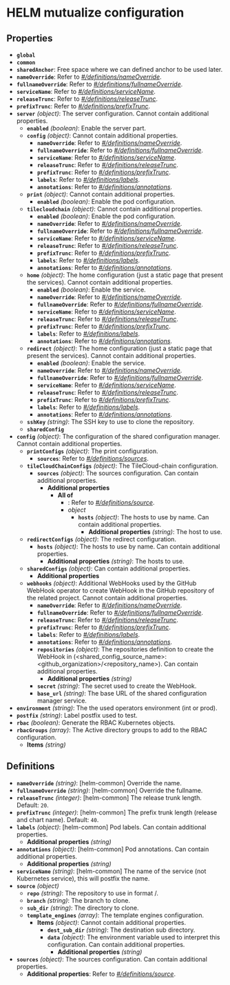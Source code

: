 # HELM mutualize configuration

## Properties

- **`global`**
- **`common`**
- **`sharedAnchor`**: Free space where we can defined anchor to be used later.
- **`nameOverride`**: Refer to _[#/definitions/nameOverride](#definitions/nameOverride)_.
- **`fullnameOverride`**: Refer to _[#/definitions/fullnameOverride](#definitions/fullnameOverride)_.
- **`serviceName`**: Refer to _[#/definitions/serviceName](#definitions/serviceName)_.
- **`releaseTrunc`**: Refer to _[#/definitions/releaseTrunc](#definitions/releaseTrunc)_.
- **`prefixTrunc`**: Refer to _[#/definitions/prefixTrunc](#definitions/prefixTrunc)_.
- **`server`** _(object)_: The server configuration. Cannot contain additional properties.
  - **`enabled`** _(boolean)_: Enable the server part.
  - **`config`** _(object)_: Cannot contain additional properties.
    - **`nameOverride`**: Refer to _[#/definitions/nameOverride](#definitions/nameOverride)_.
    - **`fullnameOverride`**: Refer to _[#/definitions/fullnameOverride](#definitions/fullnameOverride)_.
    - **`serviceName`**: Refer to _[#/definitions/serviceName](#definitions/serviceName)_.
    - **`releaseTrunc`**: Refer to _[#/definitions/releaseTrunc](#definitions/releaseTrunc)_.
    - **`prefixTrunc`**: Refer to _[#/definitions/prefixTrunc](#definitions/prefixTrunc)_.
    - **`labels`**: Refer to _[#/definitions/labels](#definitions/labels)_.
    - **`annotations`**: Refer to _[#/definitions/annotations](#definitions/annotations)_.
  - **`print`** _(object)_: Cannot contain additional properties.
    - **`enabled`** _(boolean)_: Enable the pod configuration.
  - **`tilecloudchain`** _(object)_: Cannot contain additional properties.
    - **`enabled`** _(boolean)_: Enable the pod configuration.
    - **`nameOverride`**: Refer to _[#/definitions/nameOverride](#definitions/nameOverride)_.
    - **`fullnameOverride`**: Refer to _[#/definitions/fullnameOverride](#definitions/fullnameOverride)_.
    - **`serviceName`**: Refer to _[#/definitions/serviceName](#definitions/serviceName)_.
    - **`releaseTrunc`**: Refer to _[#/definitions/releaseTrunc](#definitions/releaseTrunc)_.
    - **`prefixTrunc`**: Refer to _[#/definitions/prefixTrunc](#definitions/prefixTrunc)_.
    - **`labels`**: Refer to _[#/definitions/labels](#definitions/labels)_.
    - **`annotations`**: Refer to _[#/definitions/annotations](#definitions/annotations)_.
  - **`home`** _(object)_: The home configuration (just a static page that present the services). Cannot contain additional properties.
    - **`enabled`** _(boolean)_: Enable the service.
    - **`nameOverride`**: Refer to _[#/definitions/nameOverride](#definitions/nameOverride)_.
    - **`fullnameOverride`**: Refer to _[#/definitions/fullnameOverride](#definitions/fullnameOverride)_.
    - **`serviceName`**: Refer to _[#/definitions/serviceName](#definitions/serviceName)_.
    - **`releaseTrunc`**: Refer to _[#/definitions/releaseTrunc](#definitions/releaseTrunc)_.
    - **`prefixTrunc`**: Refer to _[#/definitions/prefixTrunc](#definitions/prefixTrunc)_.
    - **`labels`**: Refer to _[#/definitions/labels](#definitions/labels)_.
    - **`annotations`**: Refer to _[#/definitions/annotations](#definitions/annotations)_.
  - **`redirect`** _(object)_: The home configuration (just a static page that present the services). Cannot contain additional properties.
    - **`enabled`** _(boolean)_: Enable the service.
    - **`nameOverride`**: Refer to _[#/definitions/nameOverride](#definitions/nameOverride)_.
    - **`fullnameOverride`**: Refer to _[#/definitions/fullnameOverride](#definitions/fullnameOverride)_.
    - **`serviceName`**: Refer to _[#/definitions/serviceName](#definitions/serviceName)_.
    - **`releaseTrunc`**: Refer to _[#/definitions/releaseTrunc](#definitions/releaseTrunc)_.
    - **`prefixTrunc`**: Refer to _[#/definitions/prefixTrunc](#definitions/prefixTrunc)_.
    - **`labels`**: Refer to _[#/definitions/labels](#definitions/labels)_.
    - **`annotations`**: Refer to _[#/definitions/annotations](#definitions/annotations)_.
  - **`sshKey`** _(string)_: The SSH key to use to clone the repository.
  - **`sharedConfig`**
- **`config`** _(object)_: The configuration of the shared configuration manager. Cannot contain additional properties.
  - **`printConfigs`** _(object)_: The print configuration.
    - **`sources`**: Refer to _[#/definitions/sources](#definitions/sources)_.
  - **`tileCloudChainConfigs`** _(object)_: The TileCloud-chain configuration.
    - **`sources`** _(object)_: The sources configuration. Can contain additional properties.
      - **Additional properties**
        - **All of**
          - : Refer to _[#/definitions/source](#definitions/source)_.
          - _object_
            - **`hosts`** _(object)_: The hosts to use by name. Can contain additional properties.
              - **Additional properties** _(string)_: The host to use.
  - **`redirectConfigs`** _(object)_: The redirect configuration.
    - **`hosts`** _(object)_: The hosts to use by name. Can contain additional properties.
      - **Additional properties** _(string)_: The hosts to use.
  - **`sharedConfigs`** _(object)_: Can contain additional properties.
    - **Additional properties**
  - **`webhooks`** _(object)_: Additional WebHooks used by the GitHub WebHook operator to create WebHook in the GitHub repository of the related project. Cannot contain additional properties.
    - **`nameOverride`**: Refer to _[#/definitions/nameOverride](#definitions/nameOverride)_.
    - **`fullnameOverride`**: Refer to _[#/definitions/fullnameOverride](#definitions/fullnameOverride)_.
    - **`releaseTrunc`**: Refer to _[#/definitions/releaseTrunc](#definitions/releaseTrunc)_.
    - **`prefixTrunc`**: Refer to _[#/definitions/prefixTrunc](#definitions/prefixTrunc)_.
    - **`labels`**: Refer to _[#/definitions/labels](#definitions/labels)_.
    - **`annotations`**: Refer to _[#/definitions/annotations](#definitions/annotations)_.
    - **`repositories`** _(object)_: The repositories definition to create the WebHook in (<shared_config_source_name>: <github_organization>/<repository_name>). Can contain additional properties.
      - **Additional properties** _(string)_
    - **`secret`** _(string)_: The secret used to create the WebHook.
    - **`base_url`** _(string)_: The base URL of the shared configuration manager service.
- **`environment`** _(string)_: The the used operators environment (int or prod).
- **`postfix`** _(string)_: Label postfix used to test.
- **`rbac`** _(boolean)_: Generate the RBAC Kubernetes objects.
- **`rbacGroups`** _(array)_: The Active directory groups to add to the RBAC configuration.
  - **Items** _(string)_

## Definitions

- <a id="definitions/nameOverride"></a>**`nameOverride`** _(string)_: [helm-common] Override the name.
- <a id="definitions/fullnameOverride"></a>**`fullnameOverride`** _(string)_: [helm-common] Override the fullname.
- <a id="definitions/releaseTrunc"></a>**`releaseTrunc`** _(integer)_: [helm-common] The release trunk length. Default: `20`.
- <a id="definitions/prefixTrunc"></a>**`prefixTrunc`** _(integer)_: [helm-common] The prefix trunk length (release and chart name). Default: `40`.
- <a id="definitions/labels"></a>**`labels`** _(object)_: [helm-common] Pod labels. Can contain additional properties.
  - **Additional properties** _(string)_
- <a id="definitions/annotations"></a>**`annotations`** _(object)_: [helm-common] Pod annotations. Can contain additional properties.
  - **Additional properties** _(string)_
- <a id="definitions/serviceName"></a>**`serviceName`** _(string)_: [helm-common] The name of the service (not Kubernetes service), this will postfix the name.
- <a id="definitions/source"></a>**`source`** _(object)_
  - **`repo`** _(string)_: The repository to use in format <org>/<repo>.
  - **`branch`** _(string)_: The branch to clone.
  - **`sub_dir`** _(string)_: The directory to clone.
  - **`template_engines`** _(array)_: The template engines configuration.
    - **Items** _(object)_: Cannot contain additional properties.
      - **`dest_sub_dir`** _(string)_: The destination sub directory.
      - **`data`** _(object)_: The environment variable used to interpret this configuration. Can contain additional properties.
        - **Additional properties** _(string)_
- <a id="definitions/sources"></a>**`sources`** _(object)_: The sources configuration. Can contain additional properties.
  - **Additional properties**: Refer to _[#/definitions/source](#definitions/source)_.
